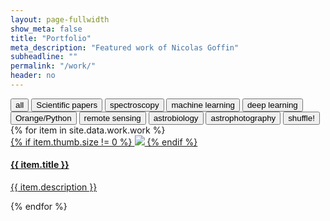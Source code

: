 ```yaml
---
layout: page-fullwidth
show_meta: false
title: "Portfolio"
meta_description: "Featured work of Nicolas Goffin"
subheadline: ""
permalink: "/work/"
header: no
---
```


<!-- use isotope.js to create and organize content here -->
<div id="filters" class="button-group filter-button-group t30">
  <button class="active all" data-filter="*">all</button>
  <button data-filter=".My Scientific Papers">Scientific papers</button>
  <button data-filter=".Spectroscopy">spectroscopy</button>
  <button data-filter=".Machine Learning">machine learning</button>
  <button data-filter=".Deep Learning">deep learning</button>
  <button data-filter=".Orange/Python">Orange/Python</button>
  <button data-filter=".Remote sensing">remote sensing</button>  
  <button data-filter=".Astrobiology">astrobiology</button>
  <button data-filter=".Astrophotography">astrophotography</button>
  <button class="shuffle">shuffle!</button>
</div>

<!-- this pulls in projects from _data/work.json -->
<div id="target" class="grid t30">
  <div class="gutter-sizer"></div>
  <div class="grid-sizer"></div>
  {% for item in site.data.work.work %}
    <div class="grid-item {{ item.size }} {% for tag in item.tags %}{{tag}} {% endfor %}">
      <a href="{{ site.url }}{{ site.baseurl }}/work/{{item.title | slugify}}.html">
        {% if item.thumb.size != 0  %}      
          <img class="item-img" src="{{ site.url }}{{ site.baseurl }}/images/{{item.thumb}}">
        {% endif %}
        <div class="item-meta">
          <h4 class="item-title">{{ item.title }}</h4>
          <p class="item-description">{{ item.description }}</p>
        </div>
      </a>
    </div>  
  {% endfor %}
</div>
